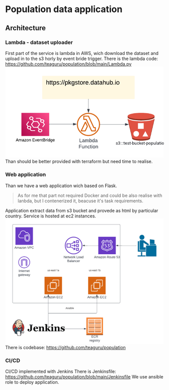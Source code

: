 # Population data application
## Architecture
### Lambda - dataset uploader
First part of the service is lambda in AWS, wich download the dataset and upload in to the s3 horly by event bride trigger.
There is the lambda code:
https://github.com/teaguru/population/blob/main/Lambda.py
![N|Pic](https://github.com/teaguru/population/blob/main/lambda.png?raw=true)
Than should be better provided with terraform but need time to realise.
### Web application
Than we have a web application wich based on Flask.
> As for me that part not required Docker and could be also realise with lanbda, but I contenerized it, beacuse it's task requirements.

Application extract data from s3 bucket and provede as html by particular country.
Service is hosted at ec2 instances.
![N|Pic](https://github.com/teaguru/population/blob/main/Cloud_Architecture.png?raw=true)
There is codebase:
https://github.com/teaguru/population


### CI/CD
CI/CD implemented with Jenkins
There is Jenkinsfile:
https://github.com/teaguru/population/blob/main/Jenkinsfile
We use ansible role to deploy application.



